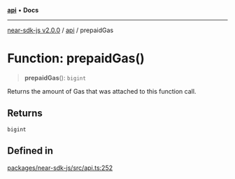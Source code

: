 [**api**](../README.md) • **Docs**

***

[near-sdk-js v2.0.0](../../packages.md) / [api](../README.md) / prepaidGas

# Function: prepaidGas()

> **prepaidGas**(): `bigint`

Returns the amount of Gas that was attached to this function call.

## Returns

`bigint`

## Defined in

[packages/near-sdk-js/src/api.ts:252](https://github.com/dim-daskalov/near-sdk-js/blob/0c34997aba6fa3f679d39c16d17f5e07ff189c24/packages/near-sdk-js/src/api.ts#L252)
